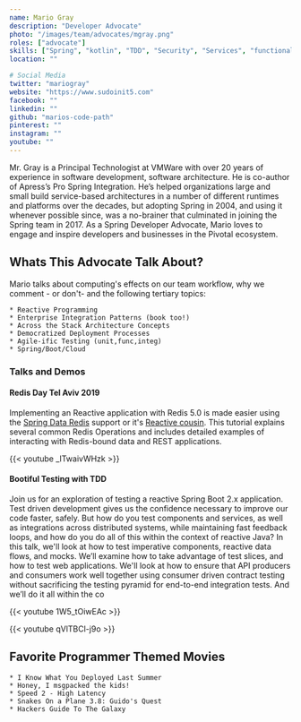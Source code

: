 ```yaml
---
name: Mario Gray
description: "Developer Advocate"
photo: "/images/team/advocates/mgray.png"
roles: ["advocate"]
skills: ["Spring", "kotlin", "TDD", "Security", "Services", "functional", "Kubernetes"]
location: ""

# Social Media 
twitter: "mariogray"
website: "https://www.sudoinit5.com"
facebook: ""
linkedin: ""
github: "marios-code-path"
pinterest: ""
instagram: ""
youtube: ""
---
```


Mr. Gray is a Principal Technologist at VMWare with over 20 years of experience in software development, software architecture. He is co-author of Apress’s Pro Spring Integration. He’s helped organizations large and small build service-based architectures in a number of different runtimes and platforms over the decades, but adopting Spring in 2004, and using it whenever possible since, was a no-brainer that culminated in joining the Spring team in 2017. As a Spring Developer Advocate, Mario loves to engage and inspire developers and businesses in the Pivotal ecosystem.

<!--more-->

## Whats This Advocate Talk About?

Mario talks about computing's effects on our team workflow, why we comment - or don't- and the following tertiary topics:

    * Reactive Programming
    * Enterprise Integration Patterns (book too!)
    * Across the Stack Architecture Concepts
    * Democratized Deployment Processes
    * Agile-ific Testing (unit,func,integ)
    * Spring/Boot/Cloud

### Talks and Demos

#### Redis Day Tel Aviv 2019

Implementing an Reactive application with Redis 5.0 is made easier using the [Spring Data Redis](https://spring.io/projects/spring-data-redis) support or it's [Reactive cousin](https://spring.io/guides/gs/spring-data-reactive-redis/). This
tutorial explains several common Redis Operations
and includes detailed examples of interacting
with Redis-bound data and REST applications.

{{< youtube _lTwaivWHzk >}}


#### Bootiful Testing with TDD

Join us for an exploration of testing a reactive Spring Boot 2.x application. Test driven development gives us the confidence necessary to improve our code faster, safely. But how do you test components and services, as well as integrations across distributed systems, while maintaining fast feedback loops, and how do you do all of this within the context of reactive Java? In this talk, we'll look at how to test imperative components, reactive data flows, and mocks. We’ll examine how to take advantage of test slices, and how to test web applications. We'll look at how to ensure that API producers and consumers work well together using consumer driven contract testing without sacrificing the testing pyramid for end-to-end integration tests. And we’ll do it all within the co

{{< youtube 1W5_tOiwEAc >}}

{{< youtube qVlTBCl-j9o >}}

#### 

## Favorite Programmer Themed Movies

    * I Know What You Deployed Last Summer
    * Honey, I msgpacked the kids!
    * Speed 2 - High Latency
    * Snakes On a Plane 3.8: Guido's Quest
    * Hackers Guide To The Galaxy
